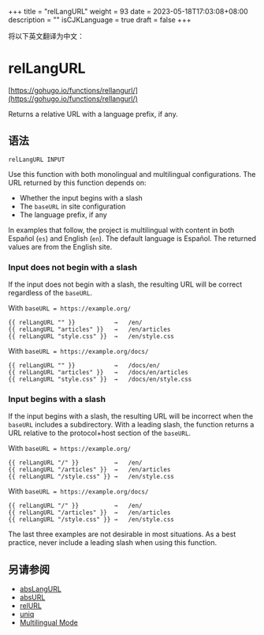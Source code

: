 +++
title = "relLangURL"
weight = 93
date = 2023-05-18T17:03:08+08:00
description = ""
isCJKLanguage = true
draft = false
+++

将以下英文翻译为中文：
# relLangURL

[https://gohugo.io/functions/rellangurl/](https://gohugo.io/functions/rellangurl/)

Returns a relative URL with a language prefix, if any.

## 语法

```
relLangURL INPUT
```

Use this function with both monolingual and multilingual configurations. The URL returned by this function depends on:

- Whether the input begins with a slash
- The `baseURL` in site configuration
- The language prefix, if any

In examples that follow, the project is multilingual with content in both Español (`es`) and English (`en`). The default language is Español. The returned values are from the English site.

### Input does not begin with a slash 

If the input does not begin with a slash, the resulting URL will be correct regardless of the `baseURL`.

With `baseURL = https://example.org/`

```go-html-template
{{ relLangURL "" }}           →   /en/
{{ relLangURL "articles" }}   →   /en/articles
{{ relLangURL "style.css" }}  →   /en/style.css
```

With `baseURL = https://example.org/docs/`

```go-html-template
{{ relLangURL "" }}           →   /docs/en/
{{ relLangURL "articles" }}   →   /docs/en/articles
{{ relLangURL "style.css" }}  →   /docs/en/style.css
```

### Input begins with a slash 

If the input begins with a slash, the resulting URL will be incorrect when the `baseURL` includes a subdirectory. With a leading slash, the function returns a URL relative to the protocol+host section of the `baseURL`.

With `baseURL = https://example.org/`

```go-html-template
{{ relLangURL "/" }}          →   /en/
{{ relLangURL "/articles" }}  →   /en/articles
{{ relLangURL "/style.css" }} →   /en/style.css
```

With `baseURL = https://example.org/docs/`

```go-html-template
{{ relLangURL "/" }}          →   /en/
{{ relLangURL "/articles" }}  →   /en/articles
{{ relLangURL "/style.css" }} →   /en/style.css
```

The last three examples are not desirable in most situations. As a best practice, never include a leading slash when using this function.

## 另请参阅

- [absLangURL](https://gohugo.io/functions/abslangurl/)
- [absURL](https://gohugo.io/functions/absurl/)
- [relURL](https://gohugo.io/functions/relurl/)
- [uniq](https://gohugo.io/functions/uniq/)
- [Multilingual Mode](https://gohugo.io/content-management/multilingual/)
